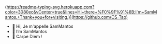 (https://readme-typing-svg.herokuapp.com?color=3080ec&vCenter=true&lines=Hi+there+%F0%9F%91%8B;I'm+SamMantos.+Thank+you+for+visiting.)](https://github.com/CS-Tao)
- 👋 Hi, Je m'appelle SamMantos
- 👑 I’m SamMantos
- 🧐 Carpe Diem !
<!---
wawjswt/wawjswt is a ✨ special ✨ repository because its `README.md` (this file) appears on your GitHub profile.
You can click the Preview link to take a look at your changes.
--->
